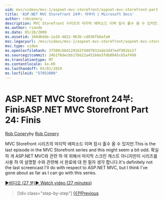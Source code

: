 ```yaml
---
uid: mvc/videos/mvc-1/aspnet-mvc-storefront/aspnet-mvc-storefront-part-24-finis
title: 'ASP.NET MVC Storefront 24부: 마무리 | Microsoft Docs'
author: robconery
description: MVC Storefront 시리즈의 마지막 에피소드 이며 잠시 홀수 울 수 있지만. 없는 확실 하 게 ASP.NET 관련 하 여 위해서 마지막 스크린 캐스트 하는 중...
ms.author: riande
ms.date: 05/28/2009
ms.assetid: 160d6dde-1a19-4822-963b-cd936fb8afa0
msc.legacyurl: /mvc/videos/mvc-1/aspnet-mvc-storefront/aspnet-mvc-storefront-part-24-finis
msc.type: video
ms.openlocfilehash: 37509c68d129162fd497032ade3d47edf982b12f
ms.sourcegitcommit: 24b1f6decbb17bb22a45166e5fdb0845c65af498
ms.translationtype: MT
ms.contentlocale: ko-KR
ms.lasthandoff: 03/01/2019
ms.locfileid: "57053800"
---
```

<a name="aspnet-mvc-storefront-part-24-finis"></a><span data-ttu-id="783ab-104">ASP.NET MVC Storefront 24부: Finis</span><span class="sxs-lookup"><span data-stu-id="783ab-104">ASP.NET MVC Storefront Part 24: Finis</span></span>
====================
<span data-ttu-id="783ab-105">[Rob Conery](https://github.com/robconery)</span><span class="sxs-lookup"><span data-stu-id="783ab-105">by [Rob Conery](https://github.com/robconery)</span></span>

<span data-ttu-id="783ab-106">MVC Storefront 시리즈의 마지막 에피소드 이며 잠시 홀수 울 수 있지만.</span><span class="sxs-lookup"><span data-stu-id="783ab-106">This is the last episode in the MVC Storefront series and this might seem a bit odd.</span></span> <span data-ttu-id="783ab-107">확실 하 게 ASP.NET MVC와 관련 하 여 위해서 마지막 스크린 캐스트 아니지만이 시리즈를 사용 하 여 설명할 수와 관련해 서 완료에 대 한 필자 생각 합니다.</span><span class="sxs-lookup"><span data-stu-id="783ab-107">It's definitely not the last screencast I'll do with respect to ASP.NET MVC, but I think I've gone about as far as I can go with this series.</span></span>

[<span data-ttu-id="783ab-108">&#9654;비디오 (27 분)</span><span class="sxs-lookup"><span data-stu-id="783ab-108">&#9654; Watch video (27 minutes)</span></span>](https://channel9.msdn.com/Blogs/ASP-NET-Site-Videos/aspnet-mvc-storefront-part-24-finis)

> [!div class="step-by-step"]
> [<span data-ttu-id="783ab-109">이전</span><span class="sxs-lookup"><span data-stu-id="783ab-109">Previous</span></span>](aspnet-mvc-storefront-part-23-getting-started-with-domain-driven-design.md)
